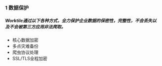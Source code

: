 ### 1 数据保护
##### Worktile通过以下各种方式，全力保护企业数据的保密性，完整性，不会丢失以及不会被第三方应用非法爬取。
* 核心数据加密
* 多点灾难备份
* 爬虫协议处理
* SSL/TLS全程加密